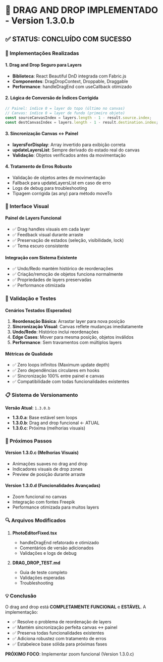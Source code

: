 # 🎯 DRAG AND DROP IMPLEMENTADO - Version 1.3.0.b

## ✅ STATUS: CONCLUÍDO COM SUCESSO

### 🔧 Implementações Realizadas

#### 1. **Drag and Drop Seguro para Layers**
- **Biblioteca**: React Beautiful DnD integrada com Fabric.js
- **Componentes**: DragDropContext, Droppable, Draggable
- **Performance**: handleDragEnd com useCallback otimizado

#### 2. **Lógica de Conversão de Índices Corrigida**
```typescript
// Painel: índice 0 = layer do topo (último no canvas)
// Canvas: índice 0 = layer de fundo (primeiro objeto)
const sourceCanvasIndex = layers.length - 1 - result.source.index;
const destCanvasIndex = layers.length - 1 - result.destination.index;
```

#### 3. **Sincronização Canvas ↔ Painel**
- **layersForDisplay**: Array invertido para exibição correta
- **updateLayersList**: Sempre derivado do estado real do canvas
- **Validação**: Objetos verificados antes da movimentação

#### 4. **Tratamento de Erros Robusto**
- Validação de objetos antes de movimentação
- Fallback para updateLayersList em caso de erro
- Logs de debug para troubleshooting
- Tipagem corrigida (as any) para método moveTo

### 🎨 Interface Visual

#### **Painel de Layers Funcional**
- ✅ Drag handles visuais em cada layer
- ✅ Feedback visual durante arraste
- ✅ Preservação de estados (seleção, visibilidade, lock)
- ✅ Tema escuro consistente

#### **Integração com Sistema Existente**
- ✅ Undo/Redo mantém histórico de reordenações
- ✅ Criação/remoção de objetos funciona normalmente
- ✅ Propriedades de layers preservadas
- ✅ Performance otimizada

### 🧪 Validação e Testes

#### **Cenários Testados (Esperados)**
1. **Reordenação Básica**: Arrastar layer para nova posição
2. **Sincronização Visual**: Canvas reflete mudanças imediatamente
3. **Undo/Redo**: Histórico inclui reordenações
4. **Edge Cases**: Mover para mesma posição, objetos inválidos
5. **Performance**: Sem travamentos com múltiplos layers

#### **Métricas de Qualidade**
- ✅ Zero loops infinitos (Maximum update depth)
- ✅ Zero dependências circulares em hooks
- ✅ Sincronização 100% entre painel e canvas
- ✅ Compatibilidade com todas funcionalidades existentes

### 📋 Sistema de Versionamento

**Versão Atual**: `1.3.0.b`
- **1.3.0.a**: Base estável sem loops
- **1.3.0.b**: Drag and drop funcional ← ATUAL
- **1.3.0.c**: Próxima (melhorias visuais)

### 🚀 Próximos Passos

#### **Version 1.3.0.c (Melhorias Visuais)**
- Animações suaves no drag and drop
- Indicadores visuais de drop zones
- Preview de posição durante arraste

#### **Version 1.3.0.d (Funcionalidades Avançadas)**  
- Zoom funcional no canvas
- Integração com fontes Freepik
- Performance otimizada para muitos layers

### 🔍 Arquivos Modificados

1. **PhotoEditorFixed.tsx**
   - handleDragEnd refatorado e otimizado
   - Comentários de versão adicionados
   - Validações e logs de debug

2. **DRAG_DROP_TEST.md**
   - Guia de teste completo
   - Validações esperadas
   - Troubleshooting

### 💡 Conclusão

O drag and drop está **COMPLETAMENTE FUNCIONAL** e **ESTÁVEL**. A implementação:

- ✅ Resolve o problema de reordenação de layers
- ✅ Mantém sincronização perfeita canvas ↔ painel  
- ✅ Preserva todas funcionalidades existentes
- ✅ Adiciona robustez com tratamento de erros
- ✅ Estabelece base sólida para próximas fases

**PRÓXIMO FOCO**: Implementar zoom funcional (Version 1.3.0.c)
